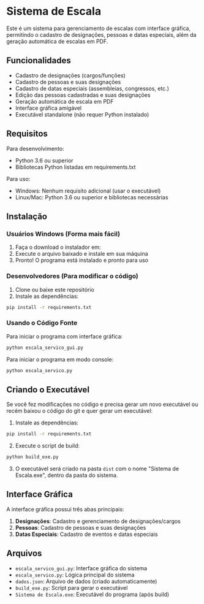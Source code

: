 # Sistema de Escala

Este é um sistema para gerenciamento de escalas com interface gráfica, permitindo o cadastro de designações, pessoas e datas especiais, além da geração automática de escalas em PDF.

## Funcionalidades

- Cadastro de designações (cargos/funções)
- Cadastro de pessoas e suas designações
- Cadastro de datas especiais (assembleias, congressos, etc.)
- Edição das pessoas cadastradas e suas designações
- Geração automática de escala em PDF
- Interface gráfica amigável
- Executável standalone (não requer Python instalado)

## Requisitos

Para desenvolvimento:
- Python 3.6 ou superior
- Bibliotecas Python listadas em requirements.txt

Para uso:
- Windows: Nenhum requisito adicional (usar o executável)
- Linux/Mac: Python 3.6 ou superior e bibliotecas necessárias

## Instalação

### Usuários Windows (Forma mais fácil)
1. Faça o download o instalador em: 
2. Execute o arquivo baixado e instale em sua máquina
3. Pronto! O programa está instalado e pronto para uso

### Desenvolvedores (Para modificar o código)
1. Clone ou baixe este repositório
2. Instale as dependências:

```bash
pip install -r requirements.txt
```

### Usando o Código Fonte
Para iniciar o programa com interface gráfica:
```bash
python escala_servico_gui.py
```

Para iniciar o programa em modo console:
```bash
python escala_servico.py
```

## Criando o Executável

Se você fez modificações no código e precisa gerar um novo executável ou recém baixou o código do git e quer gerar um executável:

1. Instale as dependências:
```bash
pip install -r requirements.txt
```

2. Execute o script de build:
```bash
python build_exe.py
```

3. O executável será criado na pasta `dist` com o nome "Sistema de Escala.exe", dentro da pasta do sistema.

## Interface Gráfica

A interface gráfica possui três abas principais:

1. **Designações**: Cadastro e gerenciamento de designações/cargos
2. **Pessoas**: Cadastro de pessoas e suas designações
3. **Datas Especiais**: Cadastro de eventos e datas especiais

## Arquivos

- `escala_servico_gui.py`: Interface gráfica do sistema
- `escala_servico.py`: Lógica principal do sistema
- `dados.json`: Arquivo de dados (criado automaticamente)
- `build_exe.py`: Script para gerar o executável
- `Sistema de Escala.exe`: Executável do programa (após build) 